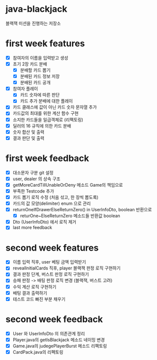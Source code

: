 # java-blackjack
블랙잭 미션을 진행하는 저장소

# first week features
* [X] 참여자의 이름을 입력받고 생성
* [x] 초기 2장 카드 분배
    * [x] 분배할 카드 뽑기
    * [x] 분배된 카드 정보 저장
    * [x] 분배된 카드 공개
* [x] 참여자 플레이
    * [x] 카드 숫자에 따른 판단
    * [x] 카드 추가 분배에 대한 플레이
* [x] 카드 클래스에 값이 아닌 카드 숫자 문자열 추가
* [x] 카드값의 최대를 위한 계산 함수 구현
* [x] 소지한 카드들을 일급객체로 (리팩토링)
* [x] 딜러의 16 규칙에 의한 카드 분배
* [x] 숫자 합산 및 출력
* [x] 결과 판단 및 출력

# first week feedback
* [x] 대소문자 구분 git 설정
* [x] user, dealer 의 상속 구조
* [x] getMoreCardTillUnableOrDeny 메소드 Game의 책임으로
* [x] 부족한 Testcode 추가
* [x] 카드 뽑기 로직 수정 (처음 섞고, 한 장씩 뽑도록)
* [x] 카드의 값 모양(delimiter) enum 으로 관리
* [x] returnOneIfDrawerElseReturnZero() in UserInfoDto, boolean 반환으로
  * [x] returOne~ElseReturnZero 메소드들 반환값 boolean
* [x] Dto (UserInfoDto) 에서 로직 제거
* [x] last more feedback

# second week features
* [x] 이름 입력 직후, user 베팅 금액 입력받기
* [x] revealInitialCards 직후, player 블랙잭 판정 로직 구현하기
* [x] 결과 판정 단계, 버스트 판정 로직 구현하기
* [x] 승패 판정 -> 배팅 판정 로직 변경 (블랙잭, 버스트 고려)
* [x] 수익 계산 로직 구현하기
* [x] 배팅 결과 출력하기
* [x] 테스트 코드 빠진 부분 채우기

# second week feedback
* [x] User 와 UserInfoDto 의 의존관계 정리
* [x] Player.java의 getIsBlackjack 메소드 네이밍 변경
* [x] Game.java의 judegePlayerBurst 메소드 리팩토링
* [x] CardPack.java의 리펙토링